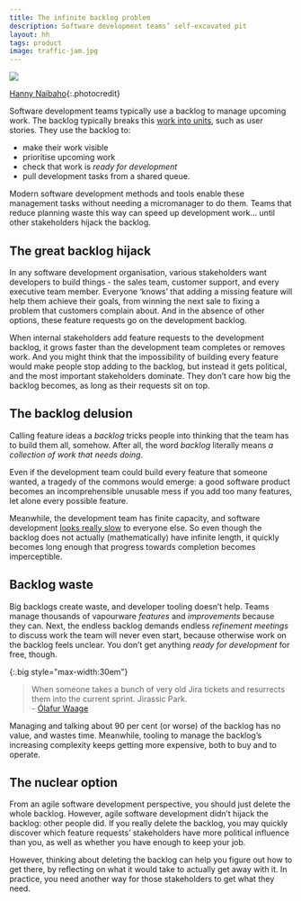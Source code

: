 ```yaml
---
title: The infinite backlog problem
description: Software development teams’ self-excavated pit
layout: hh
tags: product
image: traffic-jam.jpg
---
```


![](traffic-jam.jpg)

[Hanny Naibaho](https://unsplash.com/photos/rYHgsOUGvlk){:.photocredit}

Software development teams typically use a backlog to manage upcoming work.
The backlog typically breaks this [work into units](units-of-work), such as user stories.
They use the backlog to:

* make their work visible
* prioritise upcoming work
* check that work is _ready for development_
* pull development tasks from a shared queue.

Modern software development methods and tools enable these management tasks without needing a micromanager to do them.
Teams that reduce planning waste this way can speed up development work…
until other stakeholders hijack the backlog.

## The great backlog hijack

In any software development organisation, various stakeholders want developers to build things - the sales team, customer support, and every executive team member.
Everyone ‘knows’ that adding a missing feature will help them achieve their goals,
from winning the next sale to fixing a problem that customers complain about.
And in the absence of other options, these feature requests go on the development backlog.

When internal stakeholders add feature requests to the development backlog,
it grows faster than the development team completes or removes work.
And you might think that the impossibility of building every feature would make people stop adding to the backlog,
but instead it gets political, and the most important stakeholders dominate.
They don’t care how big the backlog becomes, as long as their requests sit on top.

## The backlog delusion

Calling feature ideas a _backlog_ tricks people into thinking that the team has to build them all, somehow.
After all, the word _backlog_ literally means _a collection of work that needs doing_.

Even if the development team could build every feature that someone wanted, a tragedy of the commons would emerge:
a good software product becomes an incomprehensible unusable mess if you add too many features, let alone every possible feature.

Meanwhile, the development team has finite capacity, 
and software development [looks really slow](development-time) to everyone else.
So even though the backlog does not actually (mathematically) have infinite length, it quickly becomes long enough that progress towards completion becomes imperceptible.

## Backlog waste

Big backlogs create waste, and developer tooling doesn’t help.
Teams manage thousands of vapourware _features_ and _improvements_ because they can.
Next, the endless backlog demands endless _refinement meetings_ to discuss work the team will never even start, because otherwise work on the backlog feels unclear.
You don’t get anything _ready for development_ for free, though.

{:.big style="max-width:30em"}
> When someone takes a bunch of very old Jira tickets and resurrects them into the current sprint.
Jirassic Park.  
> \- [Ólafur Waage](https://twitter.com/olafurw/status/1534806625583865856)

Managing and talking about 90 per cent (or worse) of the backlog has no value, and wastes time.
Meanwhile, tooling to manage the backlog’s increasing complexity keeps getting more expensive, both to buy and to operate.

## The nuclear option

From an agile software development perspective, you should just delete the whole backlog.
However, agile software development didn’t hijack the backlog: other people did.
If you really delete the backlog, you may quickly discover which feature requests’ stakeholders have more political influence than you,
as well as whether you have enough to keep your job.

However, thinking about deleting the backlog can help you figure out how to get there, by reflecting on what it would take to actually get away with it.
In practice, you need another way for those stakeholders to get what they need.
